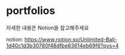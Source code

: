 # portfolios
자세한 내용은 Notion을 참고해주세요

notion: https://www.notion.so/Unlimited-Ball-1d40c1d3b30780f48dfbe83614eb69f6?pvs=4